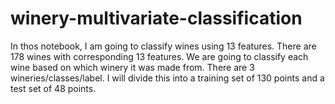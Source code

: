 # winery-multivariate-classification
In thos notebook, I am going to classify wines using 13 features. There are 178 wines with corresponding 13 features. We are going to classify each wine based on which winery it was made from. There are 3 wineries/classes/label. I will divide this into a training set of 130 points and a test set of 48 points.
